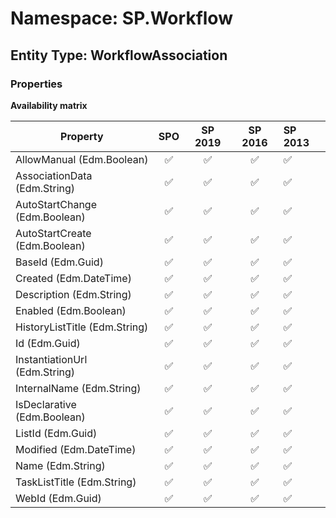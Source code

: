 # Namespace: SP.Workflow

## Entity Type: WorkflowAssociation

### Properties

**Availability matrix**

Property | SPO | SP 2019 | SP 2016 | SP 2013
----------|:---:|:-------:|:-------:|:-------
AllowManual (Edm.Boolean) | ✅ | ✅ | ✅ | ✅
AssociationData (Edm.String) | ✅ | ✅ | ✅ | ✅
AutoStartChange (Edm.Boolean) | ✅ | ✅ | ✅ | ✅
AutoStartCreate (Edm.Boolean) | ✅ | ✅ | ✅ | ✅
BaseId (Edm.Guid) | ✅ | ✅ | ✅ | ✅
Created (Edm.DateTime) | ✅ | ✅ | ✅ | ✅
Description (Edm.String) | ✅ | ✅ | ✅ | ✅
Enabled (Edm.Boolean) | ✅ | ✅ | ✅ | ✅
HistoryListTitle (Edm.String) | ✅ | ✅ | ✅ | ✅
Id (Edm.Guid) | ✅ | ✅ | ✅ | ✅
InstantiationUrl (Edm.String) | ✅ | ✅ | ✅ | ✅
InternalName (Edm.String) | ✅ | ✅ | ✅ | ✅
IsDeclarative (Edm.Boolean) | ✅ | ✅ | ✅ | ✅
ListId (Edm.Guid) | ✅ | ✅ | ✅ | ✅
Modified (Edm.DateTime) | ✅ | ✅ | ✅ | ✅
Name (Edm.String) | ✅ | ✅ | ✅ | ✅
TaskListTitle (Edm.String) | ✅ | ✅ | ✅ | ✅
WebId (Edm.Guid) | ✅ | ✅ | ✅ | ✅


